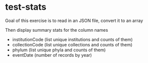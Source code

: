 # test-stats
Goal of this exercise is to read in an JSON file, convert it to an array

Then display summary stats for the column names

  * institutionCode (list unique institutions and counts of them)
  * collectionCode (list unique collections and counts of them)
  * phylum (list unique phyla and counts of them)
  * eventDate (number of records by year)


